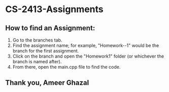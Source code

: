 # CS-2413-Assignments

## How to find an Assignment:

1. Go to the branches tab.
2. Find the assignment name; for example, "Homework--1" would be the branch for the first assignment.
3. Click on the branch and open the "Homework1" folder (or whichever the branch is named after).
4. From there, open the main.cpp file to find the code.

## Thank you, Ameer Ghazal
